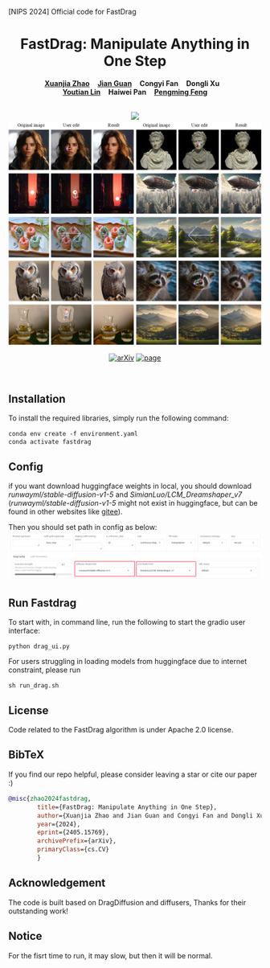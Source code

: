 [NIPS 2024] Official code for FastDrag
<p align="center">
  <h1 align="center">FastDrag: Manipulate Anything in One Step</h1>
  <p align="center">
    <a href=""><strong>Xuanjia Zhao</strong></a>
    &nbsp;&nbsp;
    <a href="https://scholar.google.com/citations?hl=en&user=wf60G1sAAAAJ"><strong>Jian Guan</strong></a>
    &nbsp;&nbsp;
    <strong>Congyi Fan</strong>
    &nbsp;&nbsp;
    <strong>Dongli Xu</strong>
    &nbsp;&nbsp;
    <br>
    <a href="https://linyou.github.io/"><strong>Youtian Lin</strong></a>
    &nbsp;&nbsp;
    <strong>Haiwei Pan</strong>
    &nbsp;&nbsp;
    <a href="https://scholar.google.com/citations?hl=en&user=O51mMKgAAAAJ"><strong>Pengming Feng</strong></a>
  </p>
  <br>
  <div align="center">
    <img src="./release-doc/asset/overall-method-structure_v12.png", width="700">
  </div>
  <div align="center">
    <img src="./release-doc/asset/more_results2.png", width="700">
  </div>
  <!-- <div align="center">
    <video controls width="700">
        <source src="https://fastdrag-site.github.io/program.mp4" type="video/mp4" />
    </video>
  </div> -->
  <p align="center">
    <a href="https://arxiv.org/abs/2405.15769"><img alt='arXiv' src="https://img.shields.io/badge/arXiv-2405.15769-red"></a>
    <a href="https://fastdrag-site.github.io/"><img alt='page' src="https://img.shields.io/badge/Project-Website-orange"></a>
    <!-- <a href=""><img alt='Twitter' src="https://img.shields.io/badge/Nips-poster-blue"></a> -->
  </p>
  <br>
</p>



## Installation

To install the required libraries, simply run the following command:
```
conda env create -f environment.yaml
conda activate fastdrag
```

## Config
if you want download huggingface weights in local, you should download *runwayml/stable-diffusion-v1-5* and *SimianLuo/LCM_Dreamshaper_v7* (*runwayml/stable-diffusion-v1-5* might not exist in huggingface, but can be found in other websites like [gitee](https://ai.gitee.com/hf-models/runwayml/stable-diffusion-v1-5/tree/main)). 

Then you should set path in config as below:
![config](./release-doc/asset/config.png)


## Run Fastdrag
To start with, in command line, run the following to start the gradio user interface:
```
python drag_ui.py
```
For users struggling in loading models from huggingface due to internet constraint, please run
```
sh run_drag.sh
```


## License
Code related to the FastDrag algorithm is under Apache 2.0 license.


## BibTeX
If you find our repo helpful, please consider leaving a star or cite our paper :)
```bibtex
@misc{zhao2024fastdrag,
        title={FastDrag: Manipulate Anything in One Step}, 
        author={Xuanjia Zhao and Jian Guan and Congyi Fan and Dongli Xu and Youtian Lin and Haiwei Pan and Pengming Feng},
        year={2024},
        eprint={2405.15769},
        archivePrefix={arXiv},
        primaryClass={cs.CV}
        }
```




<!-- ## 🔧Common Issues and Solutions
1) For users struggling in loading models from huggingface due to internet constraint, please 1) follow this [links](https://zhuanlan.zhihu.com/p/475260268) and download the model into the directory "local\_pretrained\_models"; 2) Run "drag\_ui.py" and select the directory to your pretrained model in "Algorithm Parameters -> Base Model Config -> Diffusion Model Path". -->


## Acknowledgement
The code is built based on DragDiffusion and diffusers, Thanks for their outstanding work!

## Notice
For the fisrt time to run, it may slow, but then it will be normal.
